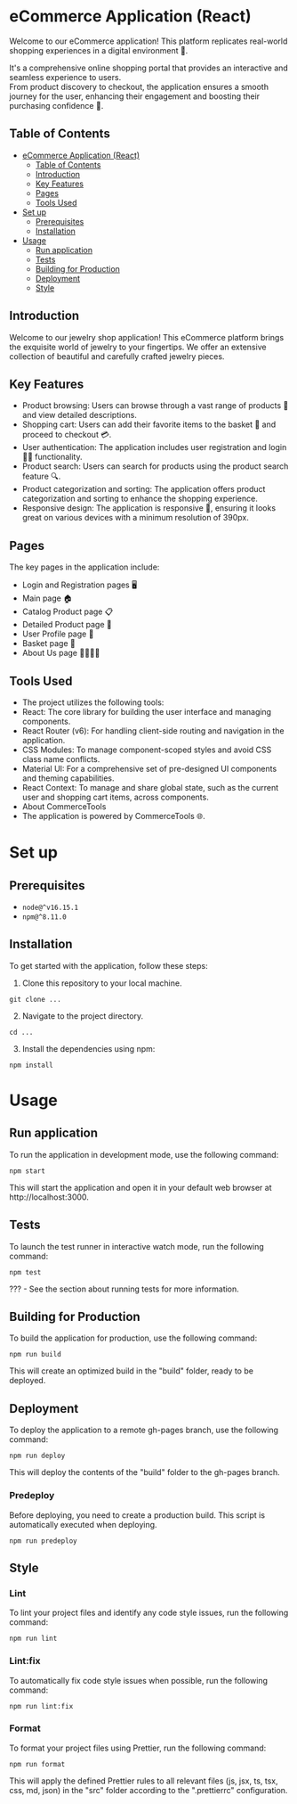 # eCommerce Application (React)

Welcome to our eCommerce application! This platform replicates real-world shopping experiences in a digital environment 🏪.

It's a comprehensive online shopping portal that provides an interactive and seamless experience to users.\
From product discovery to checkout, the application ensures a smooth journey for the user, enhancing their engagement and boosting their purchasing confidence 🚀.

## Table of Contents

- [eCommerce Application (React)](#ecommerce-application-react)
  - [Table of Contents](#table-of-contents)
  - [Introduction](#introduction)
  - [Key Features](#key-features)
  - [Pages](#pages)
  - [Tools Used](#tools-used)
- [Set up](#set-up)
  - [Prerequisites](#prerequisites)
  - [Installation](#installation)
- [Usage](#usage)
  - [Run application](#run-application)
  - [Tests](#tests)
  - [Building for Production](#building-for-production)
  - [Deployment](#deployment)
  - [Style](#style)


## Introduction

Welcome to our jewelry shop application! This eCommerce platform brings the exquisite world of jewelry to your fingertips. We offer an extensive collection of beautiful and carefully crafted jewelry pieces.

## Key Features

- Product browsing: Users can browse through a vast range of products 💍 and view detailed descriptions.
- Shopping cart: Users can add their favorite items to the basket 🛒 and proceed to checkout 💳.
- User authentication: The application includes user registration and login 📝🔐 functionality.
- Product search: Users can search for products using the product search feature 🔍.
- Product categorization and sorting: The application offers product categorization and sorting to enhance the shopping experience.
- Responsive design: The application is responsive 📲, ensuring it looks great on various devices with a minimum resolution of 390px.

## Pages

The key pages in the application include:

- Login and Registration pages 🖥
- Main page 🏠
- Catalog Product page 📋
- Detailed Product page 🔎
- User Profile page 👤
- Basket page 🛒
- About Us page 🙋‍♂️🙋‍♀️

## Tools Used
- The project utilizes the following tools:
- React: The core library for building the user interface and managing components.
- React Router (v6): For handling client-side routing and navigation in the application.
- CSS Modules: To manage component-scoped styles and avoid CSS class name conflicts.
- Material UI: For a comprehensive set of pre-designed UI components and theming capabilities.
- React Context: To manage and share global state, such as the current user and shopping cart items, across components.
- About CommerceTools
- The application is powered by CommerceTools 🌐.

# Set up
## Prerequisites
- `node@^v16.15.1`
- `npm@^8.11.0`

## Installation
To get started with the application, follow these steps:

1. Clone this repository to your local machine.
```
git clone ...
```
2. Navigate to the project directory.
```
cd ...
```

3. Install the dependencies using npm:
```
npm install
```

# Usage
## Run application
To run the application in development mode, use the following command:
```
npm start
```
This will start the application and open it in your default web browser at http://localhost:3000.

## Tests
To launch the test runner in interactive watch mode, run the following command:
```
npm test
```
??? - See the section about running tests for more information.

## Building for Production
To build the application for production, use the following command:

    npm run build

This will create an optimized build in the "build" folder, ready to be deployed.

## Deployment
To deploy the application to a remote gh-pages branch, use the following command:

    npm run deploy

This will deploy the contents of the "build" folder to the gh-pages branch.

### Predeploy

Before deploying, you need to create a production build. This script is automatically executed when deploying.

`npm run predeploy` 

## Style
### Lint

To lint your project files and identify any code style issues, run the following command:

`npm run lint` 

### Lint:fix

To automatically fix code style issues when possible, run the following command:

`npm run lint:fix` 

### Format

To format your project files using Prettier, run the following command:

`npm run format` 

This will apply the defined Prettier rules to all relevant files (js, jsx, ts, tsx, css, md, json) in the "src" folder according to the ".prettierrc" configuration.

